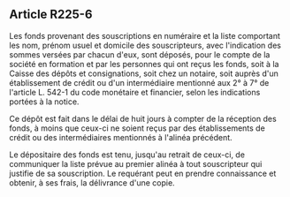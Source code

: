 Article R225-6
----
Les fonds provenant des souscriptions en numéraire et la liste comportant les
nom, prénom usuel et domicile des souscripteurs, avec l'indication des sommes
versées par chacun d'eux, sont déposés, pour le compte de la société en
formation et par les personnes qui ont reçus les fonds, soit à la Caisse des
dépôts et consignations, soit chez un notaire, soit auprès d'un établissement de
crédit ou d'un intermédiaire mentionné aux 2° à 7° de l'article L. 542-1 du code
monétaire et financier, selon les indications portées à la notice.

Ce dépôt est fait dans le délai de huit jours à compter de la réception des
fonds, à moins que ceux-ci ne soient reçus par des établissements de crédit ou
des intermédiaires mentionnés à l'alinéa précédent.

Le dépositaire des fonds est tenu, jusqu'au retrait de ceux-ci, de communiquer
la liste prévue au premier alinéa à tout souscripteur qui justifie de sa
souscription. Le requérant peut en prendre connaissance et obtenir, à ses frais,
la délivrance d'une copie.
